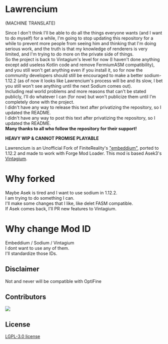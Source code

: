 # Lawrencium

(MACHINE TRANSLATE)

Since I don't think I'll be able to do all the things everyone wants (and I want to do myself) for a while, I'm going to stop updating this repository for a while to prevent more people from seeing him and thinking that I'm doing serious work, and the truth is that my knowledge of renderers is very limited, and I'm trying to do more on the private side of things.  
 So the project is back to Vintagium's level for now (I haven't done anything except add useless Kotlin code and remove FermiumASM compatibility), and you still won't get anything even if you install it, so for now the community developers should still be encouraged to make a better sodium-1.12.2 (as of now it looks like Lawrencium's process will be and its slow, I bet you still won't see anything until the next Sodium comes out).  
 Including real world problems and more reasons that can't be stated publicly, I'll do whatever I can (for now) but won't publicize them until I'm completely done with the project.  
 I didn't have any way to release this text after privatizing the repository, so I updated the README.  
 I didn't have any way to post this text after privatizing the repository, so I updated the README.  
 **Many thanks to all who follow the repository for their support!**

**HEAVY WIP & CANNOT PROMISE PLAYABLE**

Lawrencium is an Unofficial Fork of FiniteReality's ["embeddium"](https://github.com/FiniteReality/embeddium), ported to 1.12.2 and made to work with Forge Mod Loader.
This mod is based Asek3's [Vintagium](https://github.com/Asek3/sodium-1.12).

# Why forked
Maybe Asek is tired and I want to use sodium in 1.12.2.  
I am trying to do something I can.  
I'll make some changes that I like, like delet FASM compatible.  
If Asek comes back, I'll PR new features to Vintagium.

# Why change Mod ID
Embeddium / Sodium / Vintagium  
I dont want to use any of them.  
I'll standardize those IDs.  

## Disclaimer
Not and never will be compatible with OptiFine


## Contributors
<a href="https://github.com/Asek3/sodium-1.12/graphs/contributors">
  <img src="https://contrib.rocks/image?repo=Asek3/sodium-1.12" />
</a>

## License
[LGPL-3.0 license](https://github.com/Asek3/sodium-1.12/blob/12.x/forge/LICENSE.txt)
